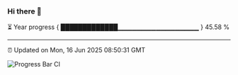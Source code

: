 ### Hi there 👋

⏳ Year progress { █████████████▁▁▁▁▁▁▁▁▁▁▁▁▁▁▁▁▁ } 45.58 %

---

⏰ Updated on Mon, 16 Jun 2025 08:50:31 GMT

![Progress Bar CI](https://github.com/IshwaranRudhara/GIT-ACTION/workflows/Progress%20Bar%20CI/badge.svg)
